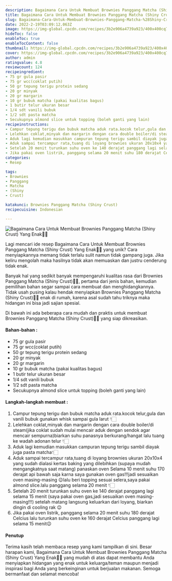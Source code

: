```yaml
---
description: Bagaimana Cara Untuk Membuat Brownies Panggang Matcha (Shiny Crust) Yang Enak"
title: Bagaimana Cara Untuk Membuat Brownies Panggang Matcha (Shiny Crust) Yang Enak
slug: Bagaimana-Cara-Untuk-Membuat-Brownies-Panggang-Matcha-%28Shiny-Crust%29-Yang-Enak
date: 2022-2-19T03:09:12.063Z
image: https://img-global.cpcdn.com/recipes/3b2e906a4739a923/400x400cq70/photo.jpg
hideToc: false
enableToc: true
enableTocContent: false
thumbnail: https://img-global.cpcdn.com/recipes/3b2e906a4739a923/400x400cq70/photo.jpg
cover: https://img-global.cpcdn.com/recipes/3b2e906a4739a923/400x400cq70/photo.jpg
author: admin
ratingvalue: 4.8
reviewcount: 124
recipeingredient:
- 75 gr gula pasir
- 75 gr wcc(coklat putih)
- 50 gr tepung terigu protein sedang
- 20 gr minyak
- 20 gr margarin
- 10 gr bubuk matcha (pakai kualitas bagus)
- 1 butir telur ukuran besar
- 1/4 sdt vanili bubuk
- 1/2 sdt pasta matcha
- Secukupnya almond slice untuk topping (boleh ganti yang lain)
recipeinstructions:
- Campur tepung terigu dan bubuk matcha aduk rata.kocok telur,gula dan vanili bubuk gunakan whisk sampai gula larut 👇🏻
- Lelehkan coklat,minyak dan margarin dengan cara double boiler/di steam(jika coklat sudah mulai mencair aduk dengan sendok agar mencair sempurna)biarkan suhu panasnya berkurang/hangat lalu tuang ke wadah adonan telur 👇🏻
- Aduk lagi kemudian masukkan campuran tepung terigu sambil diayak juga pasta matcha👇🏻
- Aduk sampai tercampur rata,tuang di loyang brownies ukuran 20x10x4 yang sudah dialasi kertas baking yang dilebihkan (supaya mudah mengangkatnya saat matang) panaskan oven Selama 10 menit suhu 170 derajat api bawah saja karna saya gunakan oven gas!!!jadi sesuaikan oven masing-masing 😉lalu beri topping sesuai selera,saya pakai almond slice.lalu panggang selama 20 menit 👇🏻
- Setelah 20 menit turunkan suhu oven ke 140 derajat panggang lagi selama 15 menit (saya pakai oven gas,jadi sesuaikan oven masing-masing!!!) setelah matang langsung keluarkan dari loyang, biarkan dingin di cooling rak 😉
- Jika pakai oven listrik, panggang selama 20 menit suhu 180 derajat Celcius lalu turunkan suhu oven ke 160 derajat Celcius panggang lagi selama 15 menit😉
categories:
- Resep

tags:
- Brownies
- Panggang
- Matcha
- (Shiny
- Crust)

katakunci: Brownies Panggang Matcha (Shiny Crust)
recipecuisine: Indonesian

---
```


![Bagaimana Cara Untuk Membuat Brownies Panggang Matcha (Shiny Crust) Yang Enak👩‍🍳](https://img-global.cpcdn.com/recipes/3b2e906a4739a923/400x400cq70/photo.jpg)

Lagi mencari ide resep Bagaimana Cara Untuk Membuat Brownies Panggang Matcha (Shiny Crust) Yang Enak👩‍🍳 yang unik? Cara menyiapkannya memang tidak terlalu sulit namun tidak gampang juga. Jika keliru mengolah maka hasilnya tidak akan memuaskan dan justru cenderung tidak enak.

Banyak hal yang sedikit banyak mempengaruhi kualitas rasa dari Brownies Panggang Matcha (Shiny Crust)👩‍🍳, pertama dari jenis bahan, kemudian pemilihan bahan segar sampai cara membuat dan menghidangkannya. Tidak usah pusing kalau hendak menyiapkan Brownies Panggang Matcha (Shiny Crust)👩‍🍳 enak di rumah, karena asal sudah tahu triknya maka hidangan ini bisa jadi sajian spesial.

Di bawah ini ada beberapa cara mudah dan praktis untuk membuat Brownies Panggang Matcha (Shiny Crust)👩‍🍳 yang siap dikreasikan.

<!--inarticleads1-->

#### Bahan-bahan :

- 75 gr gula pasir
- 75 gr wcc(coklat putih)
- 50 gr tepung terigu protein sedang
- 20 gr minyak
- 20 gr margarin
- 10 gr bubuk matcha (pakai kualitas bagus)
- 1 butir telur ukuran besar
- 1/4 sdt vanili bubuk
- 1/2 sdt pasta matcha
- Secukupnya almond slice untuk topping (boleh ganti yang lain)

<!--inarticleads2-->

#### Langkah-langkah membuat :

1. Campur tepung terigu dan bubuk matcha aduk rata.kocok telur,gula dan vanili bubuk gunakan whisk sampai gula larut 👇🏻
1. Lelehkan coklat,minyak dan margarin dengan cara double boiler/di steam(jika coklat sudah mulai mencair aduk dengan sendok agar mencair sempurna)biarkan suhu panasnya berkurang/hangat lalu tuang ke wadah adonan telur 👇🏻
1. Aduk lagi kemudian masukkan campuran tepung terigu sambil diayak juga pasta matcha👇🏻
1. Aduk sampai tercampur rata,tuang di loyang brownies ukuran 20x10x4 yang sudah dialasi kertas baking yang dilebihkan (supaya mudah mengangkatnya saat matang) panaskan oven Selama 10 menit suhu 170 derajat api bawah saja karna saya gunakan oven gas!!!jadi sesuaikan oven masing-masing 😉lalu beri topping sesuai selera,saya pakai almond slice.lalu panggang selama 20 menit 👇🏻
1. Setelah 20 menit turunkan suhu oven ke 140 derajat panggang lagi selama 15 menit (saya pakai oven gas,jadi sesuaikan oven masing-masing!!!) setelah matang langsung keluarkan dari loyang, biarkan dingin di cooling rak 😉
1. Jika pakai oven listrik, panggang selama 20 menit suhu 180 derajat Celcius lalu turunkan suhu oven ke 160 derajat Celcius panggang lagi selama 15 menit😉

#### Penutup

Terima kasih telah membaca resep yang kami tampilkan di sini. Besar harapan kami, Bagaimana Cara Untuk Membuat Brownies Panggang Matcha (Shiny Crust) Yang Enak👩‍🍳 yang mudah di atas dapat membantu Anda menyiapkan hidangan yang enak untuk keluarga/teman maupun menjadi inspirasi bagi Anda yang berkeinginan untuk berjualan makanan. Semoga bermanfaat dan selamat mencoba!